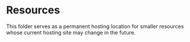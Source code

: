 # Resources

This folder serves as a permanent hosting location for smaller resources whose current hosting site may change in the future.

